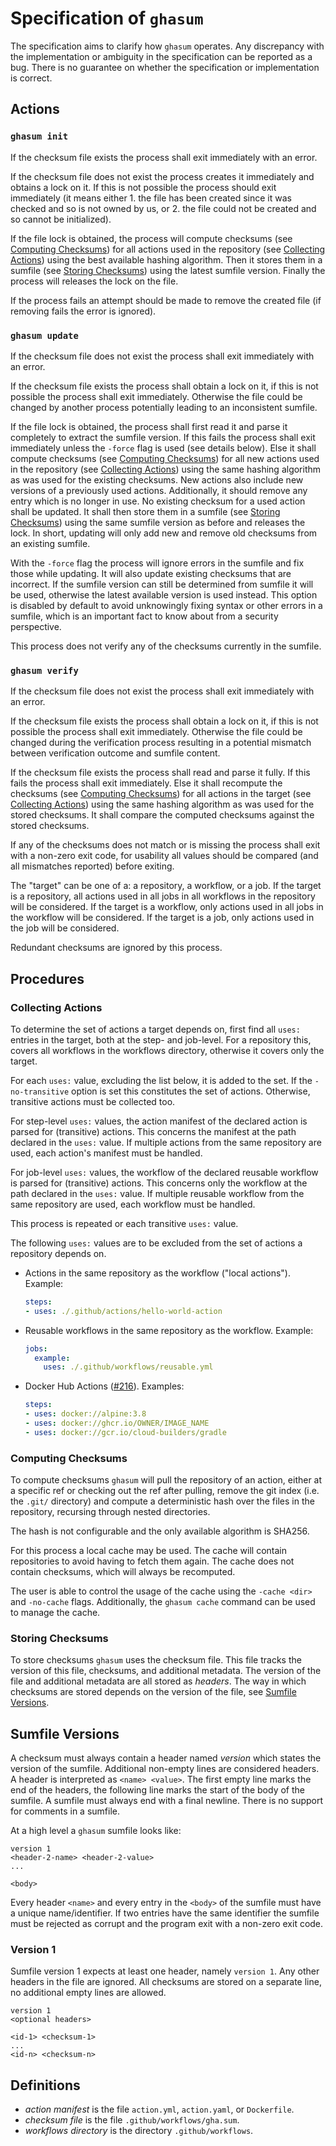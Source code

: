 <!-- SPDX-License-Identifier: CC-BY-4.0 -->

# Specification of `ghasum`

The specification aims to clarify how `ghasum` operates. Any discrepancy with
the implementation or ambiguity in the specification can be reported as a bug.
There is no guarantee on whether the specification or implementation is correct.

## Actions

### `ghasum init`

If the checksum file exists the process shall exit immediately with an error.

If the checksum file does not exist the process creates it immediately and
obtains a lock on it. If this is not possible the process should exit
immediately (it means either 1. the file has been created since it was checked
and so is not owned by us, or 2. the file could not be created and so cannot be
initialized).

If the file lock is obtained, the process will compute checksums (see [Computing
Checksums]) for all actions used in the repository (see [Collecting Actions])
using the best available hashing algorithm. Then it stores them in a sumfile
(see [Storing Checksums]) using the latest sumfile version. Finally the process
will releases the lock on the file.

If the process fails an attempt should be made to remove the created file (if
removing fails the error is ignored).

### `ghasum update`

If the checksum file does not exist the process shall exit immediately with an
error.

If the checksum file exists the process shall obtain a lock on it, if this is
not possible the process shall exit immediately. Otherwise the file could be
changed by another process potentially leading to an inconsistent sumfile.

If the file lock is obtained, the process shall first read it and parse it
completely to extract the sumfile version. If this fails the process shall exit
immediately unless the `-force` flag is used (see details below). Else it shall
compute checksums (see [Computing Checksums]) for all new actions used in the
repository (see [Collecting Actions]) using the same hashing algorithm as was
used for the existing checksums. New actions also include new versions of a
previously used actions. Additionally, it should remove any entry which is no
longer in use. No existing checksum for a used action shall be updated. It shall
then store them in a sumfile (see [Storing Checksums]) using the same sumfile
version as before and releases the lock. In short, updating will only add new
and remove old checksums from an existing sumfile.

With the `-force` flag the process will ignore errors in the sumfile and fix
those while updating. It will also update existing checksums that are incorrect.
If the sumfile version can still be determined from sumfile it will be used,
otherwise the latest available version is used instead. This option is disabled
by default to avoid unknowingly fixing syntax or other errors in a sumfile,
which is an important fact to know about from a security perspective.

This process does not verify any of the checksums currently in the sumfile.

### `ghasum verify`

If the checksum file does not exist the process shall exit immediately with an
error.

If the checksum file exists the process shall obtain a lock on it, if this is
not possible the process shall exit immediately. Otherwise the file could be
changed during the verification process resulting in a potential mismatch
between verification outcome and sumfile content.

If the checksum file exists the process shall read and parse it fully. If this
fails the process shall exit immediately. Else it shall recompute the checksums
(see [Computing Checksums]) for all actions in the target (see [Collecting
Actions]) using the same hashing algorithm as was used for the stored checksums.
It shall compare the computed checksums against the stored checksums.

If any of the checksums does not match or is missing the process shall exit with
a non-zero exit code, for usability all values should be compared (and all
mismatches reported) before exiting.

The "target" can be one of a: a repository, a workflow, or a job. If the target
is a repository, all actions used in all jobs in all workflows in the repository
will be considered. If the target is a workflow, only actions used in all jobs
in the workflow will be considered. If the target is a job, only actions used in
the job will be considered.

Redundant checksums are ignored by this process.

## Procedures

### Collecting Actions

To determine the set of actions a target depends on, first find all `uses:`
entries in the target, both at the step- and job-level. For a repository this,
covers all workflows in the workflows directory, otherwise it covers only the
target.

For each `uses:` value, excluding the list below, it is added to the set. If the
`-no-transitive` option is set this constitutes the set of actions. Otherwise,
transitive actions must be collected too.

For step-level `uses:` values, the action manifest of the declared action is
parsed for (transitive) actions. This concerns the manifest at the path declared
in the `uses:` value. If multiple actions from the same repository are used,
each action's manifest must be handled.

For job-level `uses:` values, the workflow of the declared reusable workflow is
parsed for (transitive) actions. This concerns only the workflow at the path
declared in the `uses:` value. If multiple reusable workflow from the same
repository are used, each workflow must be handled.

This process is repeated or each transitive `uses:` value.

The following `uses:` values are to be excluded from the set of actions a
repository depends on.

- Actions in the same repository as the workflow ("local actions"). Example:

  ```yaml
  steps:
  - uses: ./.github/actions/hello-world-action
  ```

- Reusable workflows in the same repository as the workflow. Example:

  ```yaml
  jobs:
    example:
      uses: ./.github/workflows/reusable.yml
  ```

- Docker Hub Actions ([#216]). Examples:

  ```yaml
  steps:
  - uses: docker://alpine:3.8
  - uses: docker://ghcr.io/OWNER/IMAGE_NAME
  - uses: docker://gcr.io/cloud-builders/gradle
  ```

[#216]: https://github.com/chains-project/ghasum/issues/216

### Computing Checksums

To compute checksums `ghasum` will pull the repository of an action, either at
a specific ref or checking out the ref after pulling, remove the git index (i.e.
the `.git/` directory) and compute a deterministic hash over the files in the
repository, recursing through nested directories.

The hash is not configurable and the only available algorithm is SHA256.

For this process a local cache may be used. The cache will contain repositories
to avoid having to fetch them again. The cache does not contain checksums, which
will always be recomputed.

The user is able to control the usage of the cache using the `-cache <dir>` and
`-no-cache` flags. Additionally, the `ghasum cache` command can be used to
manage the cache.

### Storing Checksums

To store checksums `ghasum` uses the checksum file. This file tracks the version
of this file, checksums, and additional metadata. The version of the file and
additional metadata are all stored as _headers_. The way in which checksums are
stored depends on the version of the file, see [Sumfile Versions].

## Sumfile Versions

A checksum must always contain a header named _version_ which states the version
of the sumfile. Additional non-empty lines are considered headers. A header is
interpreted as `<name> <value>`. The first empty line marks the end of the
headers, the following line marks the start of the body of the sumfile. A
sumfile must always end with a final newline. There is no support for comments
in a sumfile.

At a high level a `ghasum` sumfile looks like:

```text
version 1
<header-2-name> <header-2-value>
...

<body>
```

Every header `<name>` and every entry in the `<body>` of the sumfile must have a
unique name/identifier. If two entries have the same identifier the sumfile must
be rejected as corrupt and the program exit with a non-zero exit code.

### Version 1

Sumfile version 1 expects at least one header, namely `version 1`. Any other
headers in the file are ignored. All checksums are stored on a separate line, no
additional empty lines are allowed.

```text
version 1
<optional headers>

<id-1> <checksum-1>
...
<id-n> <checksum-n>
```

## Definitions

- _action manifest_ is the file `action.yml`, `action.yaml`, or `Dockerfile`.
- _checksum file_ is the file `.github/workflows/gha.sum`.
- _workflows directory_ is the directory `.github/workflows`.

[collecting actions]: #collecting-actions
[computing checksums]: #computing-checksums
[storing checksums]: #storing-checksums
[sumfile versions]: #sumfile-versions
